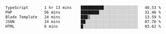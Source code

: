 <!--START_SECTION:waka-->

```txt
TypeScript       1 hr 13 mins    ██████████░░░░░░░░░░░░░░░   40.53 %
PHP              56 mins         ████████░░░░░░░░░░░░░░░░░   31.46 %
Blade Template   24 mins         ███▒░░░░░░░░░░░░░░░░░░░░░   13.59 %
JSON             14 mins         ██░░░░░░░░░░░░░░░░░░░░░░░   07.76 %
HTML             6 mins          █░░░░░░░░░░░░░░░░░░░░░░░░   03.62 %
```

<!--END_SECTION:waka-->
